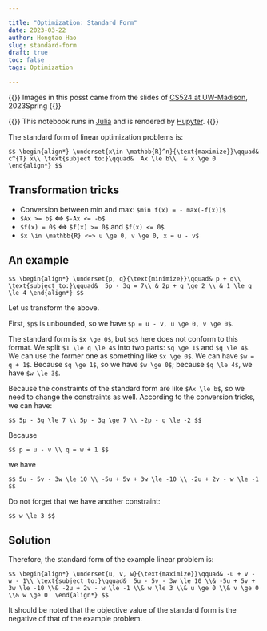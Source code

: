 ```yaml
---

title: "Optimization: Standard Form"
date: 2023-03-22
author: Hongtao Hao
slug: standard-form
draft: true
toc: false
tags: Optimization

---
```


{{<block class = "note">}}
Images in this posst came from the slides of [CS524 at UW-Madison](https://laurentlessard.com/teaching/524-intro-to-optimization/), 2023Spring
{{<end>}}

{{<block class = "reminder">}}
This notebook runs in [Julia](https://julialang.org/) and is rendered by [Hupyter](https://github.com/hongtaoh/hupyter).
{{<end>}}

The standard form of linear optimization problems is:

`$$
\begin{align*}
\underset{x\in \mathbb{R}^n}{\text{maximize}}\qquad& c^{T} x\\
\text{subject to:}\qquad&  Ax \le b\\ 
& x \ge 0
\end{align*}
$$`

## Transformation tricks
- Conversion between min and max: `$min f(x) = - max(-f(x))$`
- `$Ax >= b$` <=> `$-Ax <= -b$`
- `$f(x) = 0$` <=> `$f(x) >= 0$` and `$f(x) <= 0$`
- `$x \in \mathbb{R} <=> u \ge 0, v \ge 0, x = u - v$`

## An example
`$$
\begin{align*}
\underset{p, q}{\text{minimize}}\qquad& p + q\\
\text{subject to:}\qquad&  5p - 3q = 7\\ &
2p + q \ge 2 \\ &
1 \le q \le 4
\end{align*}
$$`

Let us transform the above. 

First, `$p$` is unbounded, so we have `$p = u - v, u \ge 0, v \ge 0$`. 

The standard form is `$x \ge 0$`, but `$q$` here does not conform to this format. We split `$1 \le q \le 4$` into two parts: `$q \ge 1$` and `$q \le 4$`. We can use the former one as something like `$x \ge 0$`. We can have `$w = q + 1$`. Because `$q \ge 1$`, so we have `$w \ge 0$`; because `$q \le 4$`, we have `$w \le 3$`.

Because the constraints of the standard form are like `$Ax \le b$`, so we need to change the constraints as well. According to the conversion tricks, we can have:

`$$
5p - 3q \le 7 \\
5p - 3q \ge 7 \\
-2p - q \le -2
$$`

Because 

`$$
p = u - v \\
q = w + 1
$$`

we have

`$$
5u - 5v - 3w \le 10 \\
-5u + 5v + 3w \le -10 \\
-2u + 2v - w \le -1
$$`

Do not forget that we have another constraint:

`$$
w \le 3
$$`

## Solution

Therefore, the standard form of the example linear problem is:

`$$
\begin{align*}
\underset{u, v, w}{\text{maximize}}\qquad& -u + v - w - 1\\
\text{subject to:}\qquad&  5u - 5v - 3w \le 10 \\&
-5u + 5v + 3w \le -10 \\&
-2u + 2v - w \le -1 \\&
w \le 3 \\&
u \ge 0 \\&
v \ge 0 \\&
w \ge 0 
\end{align*}
$$`

It should be noted that the objective value of the standard form is the negative of that of the example problem. 
